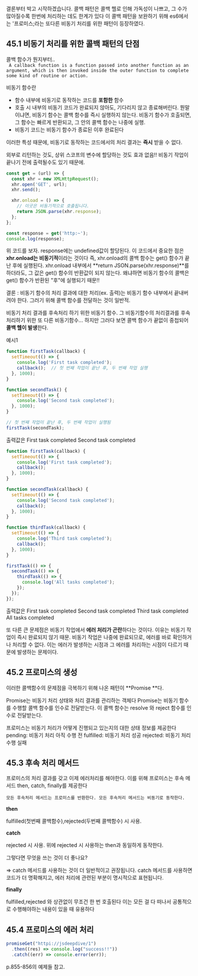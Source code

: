 결론부터 박고 시작하겠습니다.
콜백 패턴은 콜백 헬로 인해 가독성이 나쁘고, 그 수가 많아질수록 한번에 처리하는 데도 한계가 있다
이 콜백 패턴을 보완하기 위해 es6에서는 '프로미스;라는 또다른 비동기 처리를 위한 패턴이 등장하였다.

## 45.1 비동기 처리를 위한 콜백 패턴의 단점

콜백 함수가 뭔지부터..<br>
`
A callback function is a function passed into another function as an argument, which is then invoked inside the outer function to complete some kind of routine or action.`

비동기 함수란

- 함수 내부에 비동기로 동작하는 코드를 **포함한** 함수
- 호출 시 내부의 비동기 코드가 완료되지 않아도, 기다리지 않고 종료해버린다. 뭔말이냐면, 비동기 함수는 콜백 함수를 즉시 실행하지 않는다. 비동기 함수가 호출되면, 그 함수는 빠르게 반환되고, 그 안의 콜백 함수는 나중에 실행.
- 비동기 코드는 비동기 함수가 종료된 이후 완료된다

이러한 특성 때문에, 비동기로 동작하는 코드에서의 처리 결과는 **즉시** 받을 수 없다.

외부로 리턴하는 것도, 상위 스코프의 변수에 할당하는 것도 효과 없음!! 비동기 작업이 끝나기 전에 출력될수도 있기 때문에.

```ts
const get = (url) => {
  const xhr = new XMLHttpRequest();
  xhr.open('GET', url);
  xhr.send();

  xhr.onload = () => {
    // 이곳은 비동기적으로 호출됩니다.
    return JSON.parse(xhr.response);
  };
};

const response = get('http:~');
console.log(response);
```
위 코드를 보자. response에는 undefined값이 할당된다. 
이 코드에서 중요한 점은 **xhr.onload는 비동기적**이라는 것이다
즉, xhr.onload의 콜백 함수는 get() 함수가 끝난 후에 실행된다. xhr.onload 내부에서 **return JSON.parse(xhr.response)**를 하더라도, 그 값은 get() 함수의 반환값이 되지 않는다.
왜냐하면 비동기 함수의 콜백은 get() 함수가 반환된 "후"에 실행되기 때문!!

결론 : 비동기 함수의 처리 결과에 대한 처리(ex. 출력)는 비동기 함수 내부에서 끝내버려야 한다. 그러기 위해 콜백 함수를 전달하는 것이 일반적.

비동기 처리 결과를 후속처리 하기 위한 비동기 함수. 그 비동기함수의 처리결과를 후속처리하기 위한 또 다른 비동기함수... 하지만 그러다 보면 콜백 함수가 끝없이 중첩되어 **콜백 헬이 발생**한다.

예시1
```ts
function firstTask(callback) {
  setTimeout(() => {
    console.log('First task completed');
    callback();  // 첫 번째 작업이 끝난 후, 두 번째 작업 실행
  }, 1000);
}

function secondTask() {
  setTimeout(() => {
    console.log('Second task completed');
  }, 1000);
}

// 첫 번째 작업이 끝난 후, 두 번째 작업이 실행됨
firstTask(secondTask);
```

출력값은
First task completed
Second task completed

```ts
function firstTask(callback) {
  setTimeout(() => {
    console.log('First task completed');
    callback();
  }, 1000);
}

function secondTask(callback) {
  setTimeout(() => {
    console.log('Second task completed');
    callback();
  }, 1000);
}

function thirdTask(callback) {
  setTimeout(() => {
    console.log('Third task completed');
    callback();
  }, 1000);
}

firstTask(() => {
  secondTask(() => {
    thirdTask(() => {
      console.log('All tasks completed');
    });
  });
});
```

출력값은
First task completed
Second task completed
Third task completed
All tasks completed

또 다른 큰 문제점은 비동기 작업에서 **에러 처리가 곤란**하다는 것이다.
이유는 비동기 작업이 즉시 완료되지 않기 때문. 
비동기 작업은 나중에 완료되므로, 에러를 바로 확인하거나 처리할 수 없다. 이는 에러가 발생하는 시점과 그 에러를 처리하는 시점이 다르기 때문에 발생하는 문제이다.

## 45.2 프로미스의 생성

이러한 콜백함수의 문제점을 극복하기 위해 나온 패턴이 **Promise **다.

Promise는 비동기 처리 상태와 처리 결과를 관리하는 객체다
Promise는 비동기 함수를 수행할 콜백 함수를 인수로 전달받는다.
이 콜백 함수는 resolve 와 reject 함수를 인수로 전달받는다.


프로미스는 비동기 처리가 어떻게 진행되고 있는지의 대한 상태 정보를 제공한다
pending: 비동기 처리 아직 수행 전
fulfilled: 비동기 처리 성공
rejected: 비동기 처리 수행 실패

## 45.3 후속 처리 메서드
프로미스의 처리 결과를 갖고 이제 에러처리를 해야한다.
이를 위해 프로미스는 후속 메서드 then, catch, finally를 제공한다

`모든 후속처리 메서드는 프로미스를 반환한다.
모든 후속처리 메서드는 비동기로 동작한다.`

**then**

fulfilled(첫번째 콜백함수),rejected(두번째 콜백함수) 시 사용.

**catch**

rejected 시 사용. 위에 rejected 시 사용하는 then과 동일하게 동작한다.

그렇다면 무엇을 쓰는 것이 더 좋나요?

=> catch 메서드를 사용하는 것이 더 일반적이고 권장됩니다. catch 메서드를 사용하면 코드가 더 명확해지고, 에러 처리에 관련된 부분이 명시적으로 표현됩니다.

**finally**

fulfilled,rejected 와 상관없이 무조건 한 번 호출된다
이는 모든 걸 다 떠나서 공통적으로 수행해야하는 내용이 있을 때 유용하다

## 45.4 프로미스의 에러 처리

```js
promiseGet("httpi://jsdeepdive/1")
  .then((res) => console.log("success!!"))
  .catch((err) => console.error(err));
```
p.855-856의 예제들 참고.
